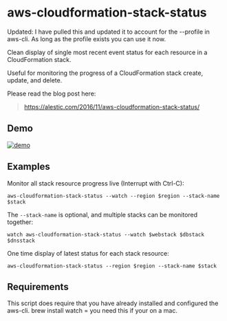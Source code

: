 
# aws-cloudformation-stack-status

Updated: I have pulled this and updated it to account for the --profile in
aws-cli.  As long as the profile exists you can use it now.


Clean display of single most recent event status for each resource in
a CloudFormation stack.

Useful for monitoring the progress of a CloudFormation stack create,
update, and delete.

Please read the blog post here:

> <https://alestic.com/2016/11/aws-cloudformation-stack-status/>

## Demo

[![demo](https://alestic.com/img/blog/2016-11-21-aws-cloudformation-stack-status-play.png)](https://asciinema.org/a/8r36ot853yute0pq902y8jkvm?autoplay=1)

## Examples

Monitor all stack resource progress live (Interrupt with Ctrl-C):

    aws-cloudformation-stack-status --watch --region $region --stack-name $stack

The `--stack-name` is optional, and multiple stacks can be monitored
together:

    watch aws-cloudformation-stack-status --watch $webstack $dbstack $dnsstack

One time display of latest status for each stack resource:

    aws-cloudformation-stack-status --region $region --stack-name $stack

## Requirements

This script does require that you have already installed and
configured the aws-cli.
brew install watch = you need this if your on a mac.

